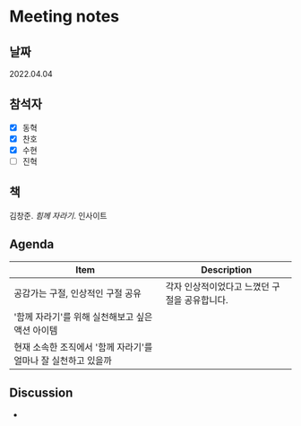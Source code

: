 # Meeting notes

## 날짜

2022.04.04

## 참석자

- [x] 동혁
- [x] 찬호
- [x] 수현
- [ ] 진혁

## 책

김창준. <i>힘께 자라기</i>. 인사이트

## Agenda

| Item                                                  | Description |
| ----------------------------------------------------- | ----------- |
| 공감가는 구절, 인상적인 구절 공유 | 각자 인상적이었다고 느꼈던 구절을 공유합니다. |
| '함께 자라기'를 위해 실천해보고 싶은 액션 아이템 | |
| 현재 소속한 조직에서 '함께 자라기'를 얼마나 잘 실천하고 있을까 | |


## Discussion
- 
